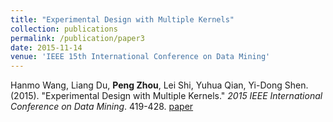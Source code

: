 ```yaml
---
title: "Experimental Design with Multiple Kernels"
collection: publications
permalink: /publication/paper3
date: 2015-11-14
venue: 'IEEE 15th International Conference on Data Mining'
---
```


Hanmo Wang, Liang Du, **Peng Zhou**, Lei Shi, Yuhua Qian, Yi-Dong Shen. (2015). &quot;Experimental Design with Multiple Kernels.&quot; <i>2015 IEEE International Conference on Data Mining</i>. 419-428. [paper](http://Doctor-Nobody.github.io/papers/ICDM2015.pdf)